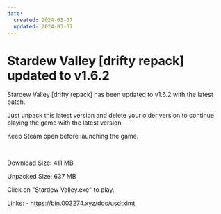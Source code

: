 ```yaml
---
date:
  created: 2024-03-07
  updated: 2024-03-07
---
```


# Stardew Valley [drifty repack] updated to v1.6.2

Stardew Valley [drifty repack] has been updated to v1.6.2 with the latest patch.

<!-- more -->

Just unpack this latest version and delete your older version to continue playing the game with the latest version. 

Keep Steam open before launching the game.

<br>

Download Size: 411 MB

Unpacked Size: 637 MB

Click on "Stardew Valley.exe" to play.

Links: - https://bin.003274.xyz/doc/usdtximt